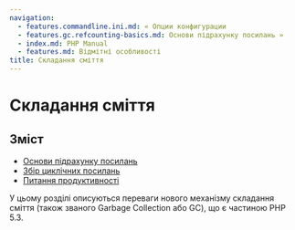 ```yaml
---
navigation:
  - features.commandline.ini.md: « Опции конфигурации
  - features.gc.refcounting-basics.md: Основи підрахунку посилань »
  - index.md: PHP Manual
  - features.md: Відмітні особливості
title: Складання сміття
---
```

# Складання сміття

## Зміст

-   [Основи підрахунку посилань](features.gc.refcounting-basics.md)
-   [Збір циклічних посилань](features.gc.collecting-cycles.md)
-   [Питання продуктивності](features.gc.performance-considerations.md)

У цьому розділі описуються переваги нового механізму складання сміття (також званого Garbage Collection або GC), що є частиною PHP 5.3.
